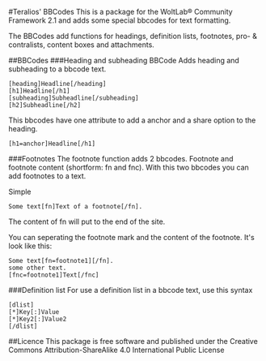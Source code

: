 #Teralios' BBCodes
This is a package for the WoltLab® Community Framework 2.1 and adds some special bbcodes for text formatting.

The BBCodes add functions for headings, definition lists, footnotes, pro- & contralists, content boxes and attachments.

##BBCodes
###Heading and subheading BBCode
Adds heading and subheading to a bbcode text.
```
[heading]Headline[/heading]
[h1]Headline[/h1]
[subheading]Subheadline[/subheading]
[h2]Subheadline[/h2]
```

This bbcodes have one attribute to add a anchor and a share option to the heading.
```
[h1=anchor]Headline[/h1]
```
###Footnotes
The footnote function adds 2 bbcodes. Footnote and footnote content (shortform: fn and fnc). With this two bbcodes you can add footnotes to a text.

Simple
```
Some text[fn]Text of a footnote[/fn].
```
The content of fn will put to the end of the site.


You can seperating the footnote mark and the content of the footnote. It's look like this:
```
Some text[fn=footnote1][/fn].
some other text.
[fnc=footnote1]Text[/fnc]
```
###Definition list
For use a definition list in a bbcode text, use this syntax
```
[dlist]
[*]Key[:]Value
[*]Key2[:]Value2
[/dlist]
```

##Licence
This package is free software and published under the Creative Commons Attribution-ShareAlike 4.0 International Public License
